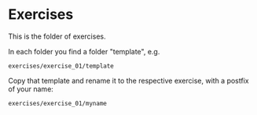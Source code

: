 # Exercises

This is the folder of exercises.

In each folder you find a folder "template", e.g. 

    exercises/exercise_01/template
    
Copy that template and rename it to the respective exercise, with a postfix of your name:

    exercises/exercise_01/myname

